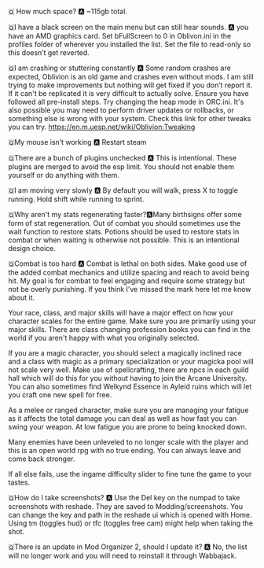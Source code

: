 🇶 How much space? 🅰️  ~115gb total. 

🇶I have a black screen on the main menu but can still hear sounds. 🅰️ you have an AMD graphics card. Set bFullScreen to 0 in Oblivon.ini in the profiles folder of wherever you installed the list. Set the file to read-only so this doesn’t get reverted. 

🇶I am crashing or stuttering constantly 🅰️ Some random crashes are expected, Oblivion is an old game and crashes even without mods. I am still trying to make improvements but nothing will get fixed if you don’t report it. If it can't be replicated it is very difficult to actually solve. Ensure you have followed all pre-install steps. Try changing the heap mode in ORC.ini. It's also possible you may need to perform driver updates or rollbacks, or something else is wrong with your system. Check this link for other tweaks you can try. https://en.m.uesp.net/wiki/Oblivion:Tweaking

🇶My mouse isn’t working 🅰️ Restart steam

🇶There are a bunch of plugins unchecked 🅰️ This is intentional. These plugins are merged to avoid the esp limit. You should not enable them yourself or do anything with them.

🇶I am moving very slowly 🅰️ By default you will walk, press X to toggle running. Hold shift while running to sprint.

🇶Why aren't my stats regenerating faster?🅰️Many birthsigns offer some form of stat regeneration. Out of combat you should sometimes use the wait function to restore stats. Potions should be used to restore stats in combat or when waiting is otherwise not possible. This is an intentional design choice. 

🇶Combat is too hard 🅰️
Combat is lethal on both sides. Make good use of the added combat mechanics and utilize spacing and reach to avoid being hit. My goal is for combat to feel engaging and require some strategy but not be overly punishing. If you think I’ve missed the mark here let me know about it.

Your race, class, and major skills will have a major effect on how your character scales for the entire game. Make sure you are primarily using your major skills. There are class changing profession books you can find in the world if you aren't happy with what you originally selected.

If you are a magic character, you should select a magically inclined race and a class with magic as a primary specialization or your magicka pool will not scale very well. Make use of spellcrafting, there are npcs in each guild hall which will do this for you without having to join the Arcane University. You can also sometimes find Welkynd Essence in Ayleid ruins which will let you craft one new spell for free.

As a melee or ranged character, make sure you are managing your fatigue as it affects the total damage you can deal as well as how fast you can swing your weapon. At low fatigue you are prone to being knocked down.

Many enemies have been unleveled to no longer scale with the player and this is an open world rpg with no true ending. You can always leave and come back stronger. 

If all else fails, use the ingame difficulty slider to fine tune the game to your tastes. 

🇶How do I take screenshots? 🅰️ Use the Del key on the numpad to take screenshots with reshade. They are saved to Modding/screenshots. You can change the key and path in the reshade ui which is opened with Home. Using tm (toggles hud) or tfc (toggles free cam) might help when taking the shot.

🇶There is an update in Mod Organizer 2, should I update it? 🅰️  No, the list will no longer work and you will need to reinstall it through Wabbajack. 

